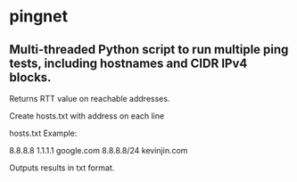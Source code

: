 # pingnet
## Multi-threaded Python script to run multiple ping tests, including hostnames and CIDR IPv4 blocks.

Returns RTT value on reachable addresses.

Create hosts.txt with address on each line

hosts.txt Example:

8.8.8.8
1.1.1.1
google.com
8.8.8.8/24
kevinjin.com



Outputs results in txt format. 
